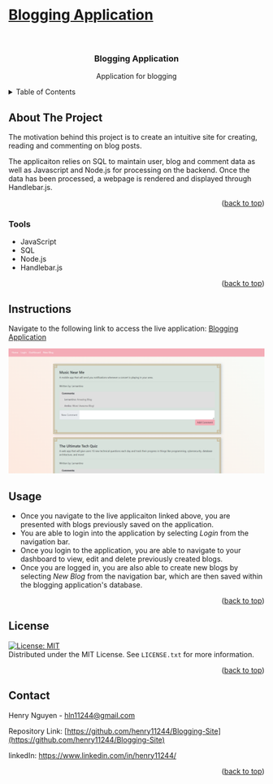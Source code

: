 # [Blogging Application](https://blogging-site-henry.herokuapp.com/)


 
<div id="top"></div>

<br />
<div align="center">


<h3 align="center">Blogging Application</h3>

  <p align="center">
    Application for blogging
    <br />
  </p>
</div>

<details>
  <summary>Table of Contents</summary>
  <ol>
    <li><a href="#about-the-project">About The Project</a></li>
    <li><a href="#tools">Tools</a></li>
    <li><a href="#instructions">Instructions</a></li>
    <li><a href="#usage">Usage</a></li>
    <li><a href="#license">License</a></li>
    <li><a href="#contact">Contact</a></li>
  </ol>
</details>

## About The Project

The motivation behind this project is to create an intuitive site for creating, reading and commenting on blog posts. 

The applicaiton relies on SQL to maintain user, blog and comment data as well as Javascript and Node.js for processing on the backend. Once the data has been processed, a webpage is rendered and displayed through Handlebar.js.

<p align="right">(<a href="#top">back to top</a>)</p>

### Tools

* JavaScript
* SQL
* Node.js
* Handlebar.js


<p align="right">(<a href="#top">back to top</a>)</p>

## Instructions

Navigate to the following link to access the live application: [Blogging Application](https://blogging-site-henry.herokuapp.com/)

<img src = 'img/BloggingImg1.png'>

## Usage

* Once you navigate to the live applicaiton linked above, you are presented with blogs previously saved on the application.
* You are able to login into the application by selecting <i>Login</i> from the navigation bar. 
* Once you login to the application, you are able to navigate to your dashboard to view, edit and delete previously created blogs.
* Once you are logged in, you are also able to create new blogs by selecting <i>New Blog</i> from the navigation bar, which are then saved within the blogging application's database.

<p align="right">(<a href="#top">back to top</a>)</p>

## License

[![License: MIT](https://img.shields.io/badge/License-MIT-yellow.svg)](https://opensource.org/licenses/MIT)
<br>Distributed under the MIT License. See `LICENSE.txt` for more information.

<p align="right">(<a href="#top">back to top</a>)</p>

## Contact

Henry Nguyen -  hln11244@gmail.com

Repository Link: [https://github.com/henry11244/Blogging-Site](https://github.com/henry11244/Blogging-Site)

linkedIn: https://www.linkedin.com/in/henry11244/

<p align="right">(<a href="#top">back to top</a>)</p>



